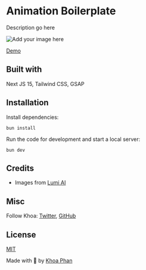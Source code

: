 # Animation Boilerplate

Description go here

![Add your image here](IMAGE_LINK_GO_HERE)

[Demo](DEMO_LINK)

## Built with

Next JS 15, Tailwind CSS, GSAP

## Installation

Install dependencies:

```
bun install
```

Run the code for development and start a local server:

```
bun dev
```

## Credits

- Images from [Lumi AI](https://www.lummi.ai/)

## Misc

Follow Khoa: [Twitter](http://www.twitter.com/codrops), [GitHub](https://github.com/codrops)

## License
[MIT](LICENSE)

Made with :blue_heart: by [Khoa Phan](https://www.pldkhoa.dev/)




